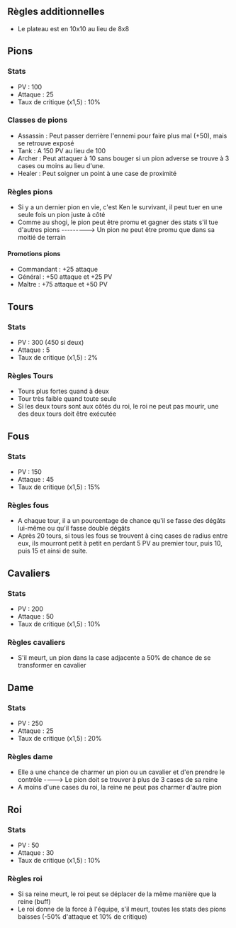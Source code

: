 ## Règles additionnelles

- Le plateau est en 10x10 au lieu de 8x8

## Pions
### Stats
- PV : 100
- Attaque : 25
- Taux de critique (x1,5) : 10%
### Classes de pions
- Assassin : Peut passer derrière l'ennemi pour faire plus mal (+50), mais se retrouve exposé
- Tank : A 150 PV au lieu de 100
- Archer : Peut attaquer à 10 sans bouger si un pion adverse se trouve à 3 cases ou moins au lieu d'une.
- Healer : Peut soigner un point à une case de proximité
### Règles pions
- Si y a un dernier pion en vie, c'est Ken le survivant, il peut tuer en une seule fois un pion juste à côté
- Comme au shogi, le pion peut être promu et gagner des stats s'il tue d'autres pions
---------> Un pion ne peut être promu que dans sa moitié de terrain

#### Promotions pions
- Commandant : +25 attaque
- Général : +50 attaque et +25 PV
- Maître : +75 attaque et +50 PV

## Tours
### Stats
- PV : 300 (450 si deux)
- Attaque : 5
- Taux de critique (x1,5) : 2%
### Règles Tours
- Tours plus fortes quand à deux
- Tour très faible quand toute seule
- Si les deux tours sont aux côtés du roi, le roi ne peut pas mourir, une des deux tours doit être exécutée

## Fous 
### Stats
- PV : 150
- Attaque : 45
- Taux de critique (x1,5) : 15%
### Règles fous
- A chaque tour, il a un pourcentage de chance qu'il se fasse des dégâts lui-même ou qu'il fasse double dégâts
- Après 20 tours, si tous les fous se trouvent à cinq cases de radius entre eux, ils mourront petit à petit en perdant 5 PV au premier tour, puis 10, puis 15 et ainsi de suite.

## Cavaliers
### Stats
- PV : 200
- Attaque : 50
- Taux de critique (x1,5) : 10%
### Règles cavaliers
- S'il meurt, un pion dans la case adjacente a 50% de chance de se transformer en cavalier

## Dame
### Stats
- PV : 250
- Attaque : 25
- Taux de critique (x1,5) : 20%
### Règles dame
- Elle a une chance de charmer un pion ou un cavalier et d'en prendre le contrôle
----> Le pion doit se trouver à plus de 3 cases de sa reine
- A moins d'une cases du roi, la reine ne peut pas charmer d'autre pion

## Roi
### Stats
- PV : 50
- Attaque : 30
- Taux de critique (x1,5) : 10%
### Règles roi
- Si sa reine meurt, le roi peut se déplacer de la même manière que la reine (buff)
- Le roi donne de la force à l'équipe, s'il meurt, toutes les stats des pions baisses (-50% d'attaque et 10% de critique)
